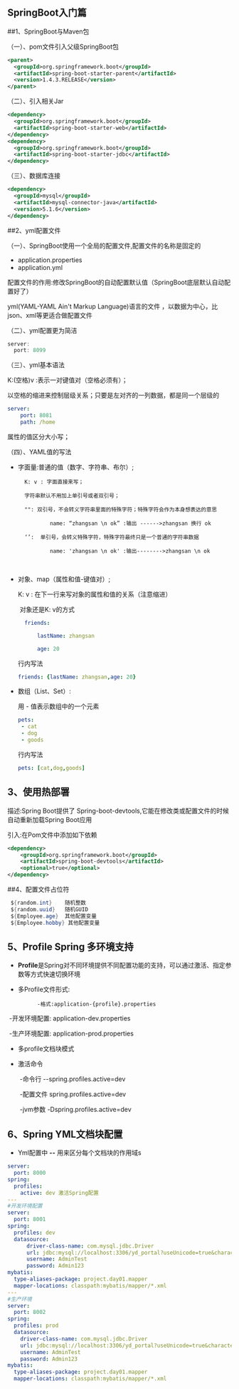 ##								SpringBoot入门篇

##1、SpringBoot与Maven包

（一）、pom文件引入父级SpringBoot包

```xml
<parent>
  <groupId>org.springframework.boot</groupId>
  <artifactId>spring-boot-starter-parent</artifactId>
  <version>1.4.3.RELEASE</version>
</parent>
```

（二）、引入相关Jar

```xml
<dependency>
  <groupId>org.springframework.boot</groupId>
  <artifactId>spring-boot-starter-web</artifactId>
</dependency>
<dependency>
  <groupId>org.springframework.boot</groupId>
  <artifactId>spring-boot-starter-jdbc</artifactId>
</dependency>
```

（三）、数据库连接

```xml
<dependency>
  <groupId>mysql</groupId>
  <artifactId>mysql-connector-java</artifactId>
  <version>5.1.6</version>
</dependency>
```

##2、yml配置文件

（一）、SpringBoot使用一个全局的配置文件,配置文件的名称是固定的

- application.properties	
- application.yml

配置文件的作用:修改SpringBoot的自动配置默认值（SpringBoot底层默认自动配置好了）

yml(YAML-YAML Ain't Markup Language)语言的文件 ，以数据为中心，比json、xml等更适合做配置文件

（二）、yml配置更为简洁

```java
server:
  port: 8099
```

（三）、yml基本语法

K:(空格)v :表示一对键值对（空格必须有）；

以空格的缩进来控制层级关系；只要是左对齐的一列数据，都是同一个层级的

```yaml
server:
    port: 8081
    path: /home
```

属性的值区分大小写；

（四）、YAML值的写法

- 字面量:普通的值（数字、字符串、布尔）;

		K: v : 字面直接来写；

		字符串默认不用加上单引号或者双引号；
		
		"": 双引号，不会转义字符串里面的特殊字符；特殊字符会作为本身想表达的意思
		
				name: “zhangsan \n ok” :输出 ------>zhangsan 换行 ok
		
		‘’:  单引号，会转义特殊字符，特殊字符最终只是一个普通的字符串数据
		
				name: 'zhangsan \n ok' :输出-------->zhangsan \n ok

​       

- 对象、map（属性和值-键值对）;

  K: v : 在下一行来写对象的属性和值的关系（注意缩进）

  ​	对象还是K: v的方式

  ```yaml
  	friends:
  
  		lastName: zhangsan
  
  		age: 20
  
  ```

  行内写法

  ```YAML
  friends: {lastName: zhangsan,age: 20}
  ```

  

- 数组（List、Set）:

  用 - 值表示数组中的一个元素

  ```yaml
  pets: 
   - cat
   - dog
   - goods
  ```

  行内写法

  ```yaml
  pets: [cat,dog,goods]
  ```


## 3、使用热部署

描述:Spring Boot提供了 Spring-boot-devtools,它能在修改类或配置文件的时候自动重新加载Spring Boot应用

引入:在Pom文件中添加如下依赖

```XML
<dependency>
    <groupId>org.springframework.boot</groupId>
    <artifactId>spring-boot-devtools</artifactId>
    <optional>true</optional> 
</dependency> 
```

##4、配置文件占位符

```java
 ${random.int}    随机整数
 ${random.uuid}   随机GUID
 ${Employee.age}  其他配置变量
 ${Employee.hobby} 其他配置变量
```



## 5、Profile Spring 多环境支持

- **Profile**是Spring对不同环境提供不同配置功能的支持，可以通过激活、指定参数等方式快速切换环境

- 多Profile文件形式:

 			-格式:application-{profile}.properties

​			-开发环境配置: application-dev.properties

​			-生产环境配置: application-prod.properties

- 多profile文档块模式

- 激活命令

  ​		-命令行  --spring.profiles.active=dev

  ​		-配置文件 spring.profiles.active=dev

  ​		-jvm参数 -Dspring.profiles.active=dev

## 6、Spring YML文档块配置

- Yml配置中 **--** 用来区分每个文档块的作用域s

```yaml
server:
  port: 8000
spring:
  profiles:
    active: dev 激活Spring配置
---
#开发环境配置
server:
  port: 8001
spring:
  profiles: dev
  datasource:
      driver-class-name: com.mysql.jdbc.Driver
      url: jdbc:mysql://localhost:3306/yd_portal?useUnicode=true&characterEncoding=utf-8&useSSL=false
      username: AdminTest
      password: Admin123
mybatis:
  type-aliases-package: project.day01.mapper
  mapper-locations: classpath:mybatis/mapper/*.xml
---
#生产环境
server:
  port: 8002
spring:
  profiles: prod
  datasource:
    driver-class-name: com.mysql.jdbc.Driver
    url: jdbc:mysql://localhost:3306/yd_portal?useUnicode=true&characterEncoding=utf-8&useSSL=false
    username: AdminTest
    password: Admin123
mybatis:
  type-aliases-package: project.day01.mapper
  mapper-locations: classpath:mybatis/mapper/*.xml

```



